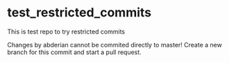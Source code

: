 # test_restricted_commits

This is test repo to try restricted commits

Changes by abderian cannot be commited directly to master! Create a new branch for this commit and start a pull request.
